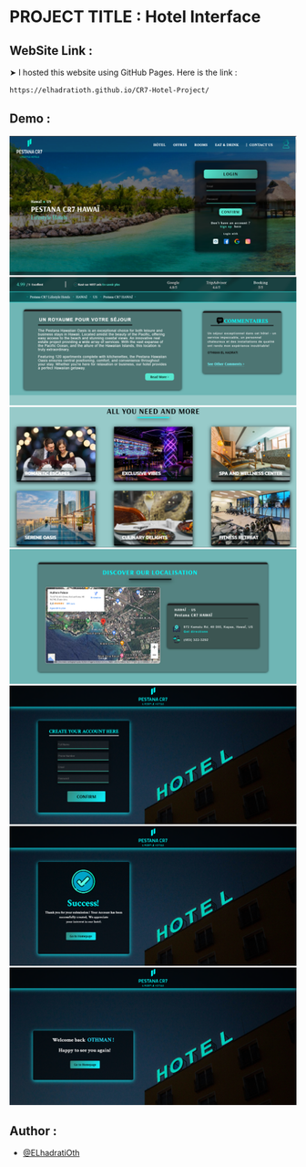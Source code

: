 
# PROJECT TITLE : Hotel Interface 


## WebSite Link :

➤ I hosted this website using GitHub Pages.
Here is the link : 
```bash
https://elhadratioth.github.io/CR7-Hotel-Project/ 

```

## Demo :


![Texte alternatif](Readme_Dir/interface1.png)
![Texte alternatif](Readme_Dir/interface2.png)
![Texte alternatif](Readme_Dir/interface3.png)
![Texte alternatif](Readme_Dir/interface4.png)
![Texte alternatif](Readme_Dir/signup1.png)
![Texte alternatif](Readme_Dir/signup2.png)
![Texte alternatif](Readme_Dir/login1.png)



    
## Author :

- [@ELhadratiOth](https://www.github.com/ELhadratiOth)





